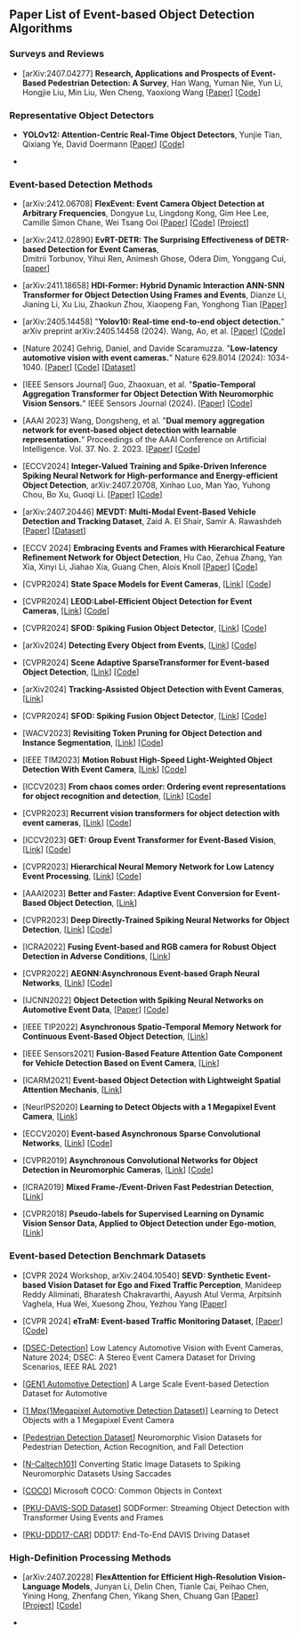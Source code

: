 ## Paper List of Event-based Object Detection Algorithms 



### Surveys and Reviews 

* [arXiv:2407.04277] **Research, Applications and Prospects of Event-Based Pedestrian Detection: A Survey**, Han Wang, Yuman Nie, Yun Li, Hongjie Liu, Min Liu, Wen Cheng, Yaoxiong Wang
  [[Paper](https://arxiv.org/abs/2407.04277)]
  [[Code](https://github.com/TristanWH/DVS4PD)] 




### Representative Object Detectors 

* **YOLOv12: Attention-Centric Real-Time Object Detectors**,
  Yunjie Tian, Qixiang Ye, David Doermann
  [[Paper](https://arxiv.org/abs/2502.12524)]
  [[Code](https://github.com/sunsmarterjie/yolov12)]

* 


### Event-based Detection Methods 

* [arXiv:2412.06708] **FlexEvent: Event Camera Object Detection at Arbitrary Frequencies**, 
  Dongyue Lu, Lingdong Kong, Gim Hee Lee, Camille Simon Chane, Wei Tsang Ooi 
  [[Paper](https://arxiv.org/abs/2412.06708)] 
  [[Code](https://github.com/DylanOrange/flexevent)] 
  [[Project](https://flexevent.github.io/)] 
  
* [arXiv:2412.02890] **EvRT-DETR: The Surprising Effectiveness of DETR-based Detection for Event Cameras**,  
  Dmitrii Torbunov, Yihui Ren, Animesh Ghose, Odera Dim, Yonggang Cui,
  [[paper](https://arxiv.org/abs/2412.02890)]

* [arXiv:2411.18658] **HDI-Former: Hybrid Dynamic Interaction ANN-SNN Transformer for Object Detection Using Frames and Events**,
  Dianze Li, Jianing Li, Xu Liu, Zhaokun Zhou, Xiaopeng Fan, Yonghong Tian 
  [[Paper](https://arxiv.org/abs/2411.18658)] 
  
* [arXiv:2405.14458] "**Yolov10: Real-time end-to-end object detection.**" arXiv preprint arXiv:2405.14458 (2024).
  Wang, Ao, et al. 
  [[Paper](https://arxiv.org/abs/2405.14458)]
  [[Code](https://github.com/THU-MIG/yolov10)] 

* [Nature 2024] Gehrig, Daniel, and Davide Scaramuzza. "**Low-latency automotive vision with event cameras.**" Nature 629.8014 (2024): 1034-1040.
  [[Paper](https://www.nature.com/articles/s41586-024-07409-w)]
  [[Code](https://github.com/uzh-rpg/dagr)]
  [[Dataset](https://github.com/uzh-rpg/dsec-det)] 
  
* [IEEE Sensors Journal] Guo, Zhaoxuan, et al. "**Spatio-Temporal Aggregation Transformer for Object Detection With Neuromorphic Vision Sensors.**" IEEE Sensors Journal (2024).
  [[Paper](https://ieeexplore.ieee.org/abstract/document/10516298)]
  [[Code](https://github.com/TJU-guozhaoxuan/STAT)] 
  
* [AAAI 2023] Wang, Dongsheng, et al. "**Dual memory aggregation network for event-based object detection with learnable representation.**"
  Proceedings of the AAAI Conference on Artificial Intelligence. Vol. 37. No. 2. 2023.
  [[Paper](https://ojs.aaai.org/index.php/AAAI/article/view/25346)]
  [[Code](https://github.com/wds320/AAAI_Event_based_detection)] 

* [ECCV2024] **Integer-Valued Training and Spike-Driven Inference Spiking Neural Network for High-performance and Energy-efficient Object Detection**, arXiv:2407.20708, 
  Xinhao Luo, Man Yao, Yuhong Chou, Bo Xu, Guoqi Li. 
  [[Paper](https://arxiv.org/abs/2407.20708)]
  [[Code](https://github.com/BICLab/SpikeYOLO)] 
  
* [arXiv:2407.20446] **MEVDT: Multi-Modal Event-Based Vehicle Detection and Tracking Dataset**, 
  Zaid A. El Shair, Samir A. Rawashdeh
  [[Paper](https://arxiv.org/abs/2407.20446)]
  [[Dataset](https://deepblue.lib.umich.edu/data/concern/data_sets/bc386k045)] 

* [ECCV 2024] **Embracing Events and Frames with Hierarchical Feature Refinement Network for Object Detection**,
  Hu Cao, Zehua Zhang, Yan Xia, Xinyi Li, Jiahao Xia, Guang Chen, Alois Knoll
  [[Paper](https://arxiv.org/abs/2407.12582)]
  [[Code](https://github.com/HuCaoFighting/FRN)]
  
* [CVPR2024] **State Space Models for Event Cameras**,
  [[Link](https://openaccess.thecvf.com/content/CVPR2024/papers/Zubic_State_Space_Models_for_Event_Cameras_CVPR_2024_paper.pdf)]
  [[Code](https://github.com/uzh-rpg/ssms_event_cameras)]

* [CVPR2024] **LEOD:Label-Efficient Object Detection for Event Cameras**,
   [[Link](https://arxiv.org/pdf/2311.17286)]
   [[Code](https://github.com/Wuziyi616/LEOD)]

* [CVPR2024] **SFOD: Spiking Fusion Object Detector**,
  [[Link](https://arxiv.org/abs/2403.15192)]
  [[Code](https://github.com/yimeng-fan/SFOD)]

* [arXiv2024] **Detecting Every Object from Events**,
   [[Link](https://arxiv.org/pdf/2404.05285)]
   [[Code](https://github.com/Hatins/DEOE)]

* [CVPR2024] **Scene Adaptive SparseTransformer for Event-based Object Detection**,
   [[Link](https://arxiv.org/pdf/2404.01882)]
   [[Code](https://github.com/Peterande/SAST)]

* [arXiv2024] **Tracking-Assisted Object Detection with Event Cameras**,
   [[Link](https://arxiv.org/pdf/2403.18330)]

* [CVPR2024] **SFOD: Spiking Fusion Object Detector**, 
   [[Link](https://arxiv.org/pdf/2403.15192)]
   [[Code](https://github.com/yimeng-fan/SFOD)]

* [WACV2023] **Revisiting Token Pruning for Object Detection and Instance Segmentation**,
   [[Link](https://arxiv.org/pdf/2306.07050)]
   [[Code](https://github.com/uzh-rpg/svit/)]

* [IEEE TIM2023] **Motion Robust High-Speed Light-Weighted Object Detection With Event Camera**, 
   [[Link](https://ieeexplore.ieee.org/stamp/stamp.jsp?tp=&arnumber=10109007)]
   [[Code](https://github.com/HarmoniaLeo/FRLWEvD.)]

* [ICCV2023] **From chaos comes order: Ordering event representations for object recognition and detection**, 
   [[Link](https://arxiv.org/pdf/2304.13455)]
   [[Code](https://github.com/uzh-rpg/event_representation_study)]

* [CVPR2023] **Recurrent vision transformers for object detection with event cameras**, 
   [[Link](https://arxiv.org/pdf/2212.05598)]
   [[Code](https://github.com/uzh-rpg/RVT)]

* [ICCV2023] **GET: Group Event Transformer for Event-Based Vision**, 
   [[Link](https://arxiv.org/pdf/2310.02642)]
   [[Code](https://github.com/Peterande/GET-Group-Event-Transformer)]

* [CVPR2023] **Hierarchical Neural Memory Network for Low Latency Event Processing**,
   [[Link](https://arxiv.org/pdf/2305.17852)]
   [[Code](https://hamarh.github.io/hmnet/)]

* [AAAI2023] **Better and Faster: Adaptive Event Conversion for Event-Based Object Detection**, 
   [[Link](https://ojs.aaai.org/index.php/AAAI/article/view/25298)]

* [CVPR2023] **Deep Directly-Trained Spiking Neural Networks for Object Detection**, 
   [[Link](https://arxiv.org/pdf/2307.11411)]
   [[Code](https://github.com/BICLab/EMS-YOLO)]

* [ICRA2022] **Fusing Event-based and RGB camera for Robust Object Detection in Adverse Conditions**, 
   [[Link](https://ieeexplore.ieee.org/stamp/stamp.jsp?tp=&arnumber=9812059)]

* [CVPR2022] **AEGNN:Asynchronous Event-based Graph Neural Networks**, 
   [[Link](https://arxiv.org/pdf/2203.17149)]
   [[Code](https://uzh-rpg.github.io/aegnn/)]

* [IJCNN2022] **Object Detection with Spiking Neural Networks on Automotive Event Data**,
  [[Paper](https://arxiv.org/pdf/2205.04339)]
  [[Code](https://github.com/loiccordone/object-detection-with-spiking-neural-networks)]
  
* [IEEE TIP2022] **Asynchronous Spatio-Temporal Memory Network for Continuous Event-Based Object Detection**, 
   [[Link](https://ieeexplore.ieee.org/stamp/stamp.jsp?tp=&arnumber=9749022)]

* [IEEE Sensors2021] **Fusion-Based Feature Attention Gate Component for Vehicle Detection Based on Event Camera**, 
   [[Link](https://ieeexplore.ieee.org/stamp/stamp.jsp?tp=&arnumber=9546775)]

* [ICARM2021] **Event-based Object Detection with Lightweight Spatial Attention Mechanis**, 
   [[Link](https://ieeexplore.ieee.org/stamp/stamp.jsp?tp=&arnumber=9536146)]

* [NeurIPS2020] **Learning to Detect Objects with a 1 Megapixel Event Camera**, 
   [[Link](https://proceedings.neurips.cc/paper_files/paper/2020/file/c213877427b46fa96cff6c39e837ccee-Paper.pdf)]

* [ECCV2020] **Event-based Asynchronous Sparse Convolutional Networks**,
   [[Link](https://arxiv.org/pdf/2003.09148)]
   [[Code](https://github.com/uzh-rpg/rpg_asynet)]

* [CVPR2019] **Asynchronous Convolutional Networks for Object Detection in Neuromorphic Cameras**, 
   [[Link](https://ieeexplore.ieee.org/stamp/stamp.jsp?tp=&arnumber=9025409)]
   [[Code](https://github.com/marcocannici/async-ev-cnn)]

* [ICRA2019] **Mixed Frame-/Event-Driven Fast Pedestrian Detection**, 
   [[Link](https://ieeexplore.ieee.org/stamp/stamp.jsp?tp=&arnumber=8793924)]

* [CVPR2018] **Pseudo-labels for Supervised Learning on Dynamic Vision Sensor Data, Applied to Object Detection under Ego-motion**, 
   [[Link](https://arxiv.org/pdf/1709.09323)]




### Event-based Detection Benchmark Datasets 


* [CVPR 2024 Workshop, arXiv:2404.10540] **SEVD: Synthetic Event-based Vision Dataset for Ego and Fixed Traffic Perception**,
  Manideep Reddy Aliminati, Bharatesh Chakravarthi, Aayush Atul Verma, Arpitsinh Vaghela, Hua Wei, Xuesong Zhou, Yezhou Yang 
  [[Paper](https://arxiv.org/abs/2404.10540)] 
  
* [CVPR 2024] **eTraM: Event-based Traffic Monitoring Dataset**,
  [[Paper](https://openaccess.thecvf.com/content/CVPR2024/papers/Verma_eTraM_Event-based_Traffic_Monitoring_Dataset_CVPR_2024_paper.pdf)]
  [[Code](https://github.com/eventbasedvision/eTraM)] 

* [[DSEC-Detection](https://github.com/uzh-rpg/dsec-det)]
  Low Latency Automotive Vision with Event Cameras, Nature 2024;
  DSEC: A Stereo Event Camera Dataset for Driving Scenarios, IEEE RAL 2021

* [[GEN1 Automotive Detection](https://arxiv.org/pdf/2001.08499)]
  A Large Scale Event-based Detection Dataset for Automotive

* [[1 Mpx(1Megapixel Automotive Detection Dataset)](https://arxiv.org/abs/2009.13436)]
  Learning to Detect Objects with a 1 Megapixel Event Camera

* [[Pedestrian Detection Dataset](https://www.frontiersin.org/articles/10.3389/fnbot.2019.00038/full)]
  Neuromorphic Vision Datasets for Pedestrian Detection, Action Recognition, and Fall Detection

* [[N-Caltech101](https://www.garrickorchard.com/datasets/n-caltech101)]
Converting Static Image Datasets to Spiking Neuromorphic Datasets Using Saccades

* [[COCO](https://cocodataset.org/)]
Microsoft COCO: Common Objects in Context

* [[PKU-DAVIS-SOD Dataset](https://github.com/dianzl/SODFormer)]
 SODFormer: Streaming Object Detection with Transformer Using Events and Frames

* [[PKU-DDD17-CAR](http://sensors.ini.uzh.ch/databases.html)]
  DDD17: End-To-End DAVIS Driving Dataset





### High-Definition Processing Methods 

* [arXiv:2407.20228] **FlexAttention for Efficient High-Resolution Vision-Language Models**, Junyan Li, Delin Chen, Tianle Cai, Peihao Chen, Yining Hong, Zhenfang Chen, Yikang Shen, Chuang Gan 
  [[Paper](https://arxiv.org/abs/2407.20228)]
  [[Project](https://vis-www.cs.umass.edu/flexattention/)]
  [[Code](https://github.com/UMass-Foundation-Model/FlexAttention)] 

* 


